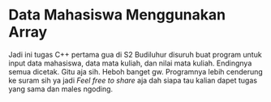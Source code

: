 <h1>Data Mahasiswa Menggunakan Array</h1>
Jadi ini tugas C++ pertama gua di S2 Budiluhur disuruh buat program untuk input data mahasiswa, data mata kuliah, dan nilai mata kuliah. Endingnya semua dicetak. Gitu aja sih. Heboh banget gw.
Programnya lebih cenderung ke suram sih ya jadi <i>Feel free to share</i> aja dah siapa tau kalian dapet tugas yang sama dan males ngoding.
